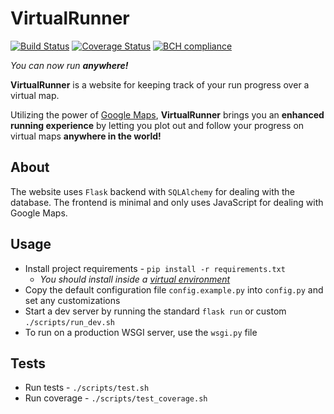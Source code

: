 # VirtualRunner

[![Build Status](https://travis-ci.org/ravoro/virtual-runner.svg?branch=master)](https://travis-ci.org/ravoro/virtual-runner)
[![Coverage Status](https://coveralls.io/repos/github/ravoro/virtual-runner/badge.svg?branch=master)](https://coveralls.io/github/ravoro/virtual-runner?branch=master)
[![BCH compliance](https://bettercodehub.com/edge/badge/ravoro/virtual-runner?branch=master)](https://bettercodehub.com/)

_You can now run **anywhere!**_

**VirtualRunner** is a website for keeping track of your run progress over a virtual map.

Utilizing the power of [Google Maps](https://developers.google.com/maps),
**VirtualRunner** brings you an **enhanced running experience**
by letting you plot out and follow your progress on virtual maps **anywhere in the world!**

## About
The website uses `Flask` backend with `SQLAlchemy` for dealing with the database.
The frontend is minimal and only uses JavaScript for dealing with Google Maps. 

## Usage
- Install project requirements - `pip install -r requirements.txt`
    - _You should install inside a [virtual environment](https://python-guide-pt-br.readthedocs.io/en/latest/dev/virtualenvs)_
- Copy the default configuration file `config.example.py` into `config.py` and set any customizations
- Start a dev server by running the standard `flask run` or custom `./scripts/run_dev.sh`
- To run on a production WSGI server, use the `wsgi.py` file

## Tests
- Run tests - `./scripts/test.sh`
- Run coverage - `./scripts/test_coverage.sh`
